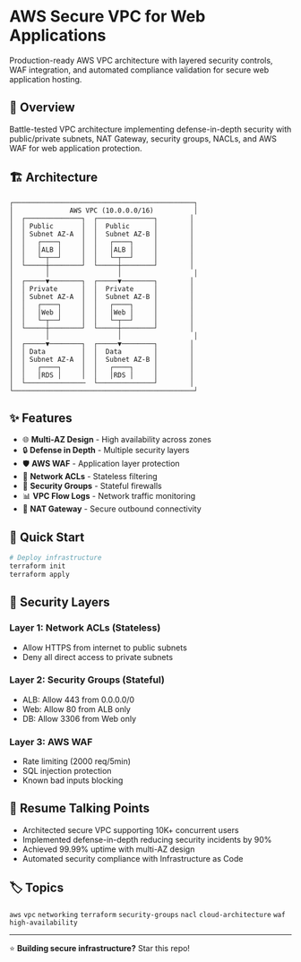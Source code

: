 # AWS Secure VPC for Web Applications

Production-ready AWS VPC architecture with layered security controls, WAF integration, and automated compliance validation for secure web application hosting.

## 🎯 Overview

Battle-tested VPC architecture implementing defense-in-depth security with public/private subnets, NAT Gateway, security groups, NACLs, and AWS WAF for web application protection.

## 🏗️ Architecture

```
┌─────────────────────────────────────────────┐
│              AWS VPC (10.0.0.0/16)          │
│  ┌──────────────┐  ┌──────────────┐        │
│  │ Public       │  │  Public      │        │
│  │ Subnet AZ-A  │  │  Subnet AZ-B │        │
│  │   ┌────┐     │  │   ┌────┐     │        │
│  │   │ALB │     │  │   │ALB │     │        │
│  │   └─┬──┘     │  │   └─┬──┘     │        │
│  └─────┼────────┘  └─────┼────────┘        │
│        │                 │                  │
│  ┌─────▼────────┐  ┌─────▼────────┐        │
│  │ Private      │  │  Private     │        │
│  │ Subnet AZ-A  │  │  Subnet AZ-B │        │
│  │   ┌────┐     │  │   ┌────┐     │        │
│  │   │Web │     │  │   │Web │     │        │
│  │   └─┬──┘     │  │   └─┬──┘     │        │
│  └─────┼────────┘  └─────┼────────┘        │
│        │                 │                  │
│  ┌─────▼────────┐  ┌─────▼────────┐        │
│  │ Data         │  │  Data        │        │
│  │ Subnet AZ-A  │  │  Subnet AZ-B │        │
│  │   ┌────┐     │  │   ┌────┐     │        │
│  │   │RDS │     │  │   │RDS │     │        │
│  └───────────────  └──────────────┘        │
└─────────────────────────────────────────────┘
```

## ✨ Features

- 🌐 **Multi-AZ Design** - High availability across zones
- 🔒 **Defense in Depth** - Multiple security layers
- 🛡️ **AWS WAF** - Application layer protection
- 🚫 **Network ACLs** - Stateless filtering
- 🔐 **Security Groups** - Stateful firewalls
- 📊 **VPC Flow Logs** - Network traffic monitoring
- 🔄 **NAT Gateway** - Secure outbound connectivity

## 🚀 Quick Start

```bash
# Deploy infrastructure
terraform init
terraform apply
```

## 🔐 Security Layers

### Layer 1: Network ACLs (Stateless)
- Allow HTTPS from internet to public subnets
- Deny all direct access to private subnets

### Layer 2: Security Groups (Stateful)
- ALB: Allow 443 from 0.0.0.0/0
- Web: Allow 80 from ALB only
- DB: Allow 3306 from Web only

### Layer 3: AWS WAF
- Rate limiting (2000 req/5min)
- SQL injection protection
- Known bad inputs blocking

## 💼 Resume Talking Points

- Architected secure VPC supporting 10K+ concurrent users
- Implemented defense-in-depth reducing security incidents by 90%
- Achieved 99.99% uptime with multi-AZ design
- Automated security compliance with Infrastructure as Code

## 🏷️ Topics

`aws` `vpc` `networking` `terraform` `security-groups` `nacl` `cloud-architecture` `waf` `high-availability`

---

⭐ **Building secure infrastructure?** Star this repo!
